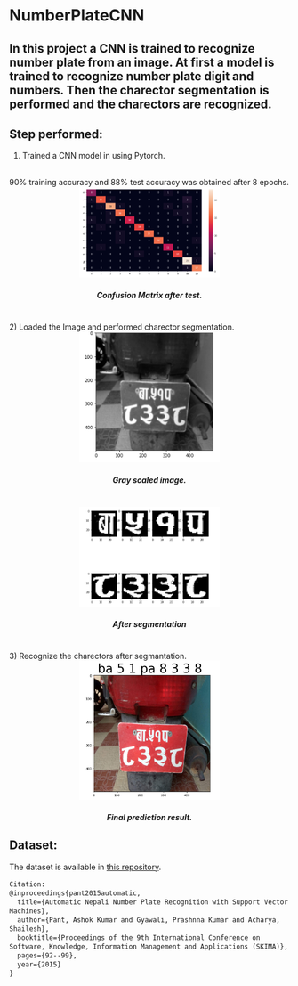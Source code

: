 # NumberPlateCNN
## In this project a CNN is trained to recognize number plate from an image. At first a model is trained to recognize number plate digit and numbers. Then the charector segmentation is performed and the charectors are recognized.

## Step performed:
1) Trained a  CNN model in using Pytorch.
 </br>
 90% training accuracy and 88% test accuracy was obtained after 8 epochs.
<div align = 'center'>
	<img src = './imgs/ConfusionMatrix.png' width = 50% height=50%>	
	<h5>Confusion Matrix after test.</h5>
</div>
</br>
2) Loaded the Image and performed charector segmentation.
<div align = 'center'>
	<img src = './imgs/gray.png' height=50% width= 50%>
	<h5>Gray scaled image.</h5>
	</br>
	<img src = './imgs/segment.png' height = 50% width = 50%>
	<h5>After segmentation</h5>
	</br>
</div>
3) Recognize the charectors after segmantation.
	<div align = 'center'>
		<img src = './imgs/result.png' height = 50% width = 50%>
		<h5>Final prediction result. </h5>
	</div>

## Dataset:
  The dataset is available in [this repository](https://github.com/Prasanna1991/LPR).
```
Citation:
@inproceedings{pant2015automatic,
  title={Automatic Nepali Number Plate Recognition with Support Vector Machines},
  author={Pant, Ashok Kumar and Gyawali, Prashnna Kumar and Acharya, Shailesh},
  booktitle={Proceedings of the 9th International Conference on Software, Knowledge, Information Management and Applications (SKIMA)},
  pages={92--99},
  year={2015}
}
```